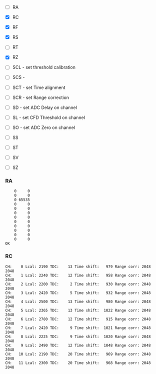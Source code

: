 - [ ] RA
- [x] RC
- [x] RF
- [x] RS
- [ ] RT
- [x] RZ
- [ ] SCL - set threshold calibration
- [ ] SCS -
- [ ] SCT - set Time alignment
- [ ] SCR - set Range correction
- [ ] SD  - set ADC Delay on channel
- [ ] SL  - set CFD Threshold on channel
- [ ] SO  - set ADC Zero on channel
- [ ] SS
- [ ] ST
- [ ] SV
- [ ] SZ


### RA
```
    0     0
    0     0
    0 65535
    0     0
    0     0
    0     0
    0     0
    0     0
    0     0
    0     0
    0     0
    0     0
OK
```


### RC
```
CH:    0 Lcal: 2190 TDC:    13 Time shift:   979 Range corr: 2048  2048
CH:    1 Lcal: 2240 TDC:    12 Time shift:   958 Range corr: 2048  2048
CH:    2 Lcal: 2200 TDC:     2 Time shift:   930 Range corr: 2048  2048
CH:    3 Lcal: 2420 TDC:     5 Time shift:   932 Range corr: 2048  2048
CH:    4 Lcal: 2500 TDC:    13 Time shift:   980 Range corr: 2048  2048
CH:    5 Lcal: 2365 TDC:    13 Time shift:  1022 Range corr: 2048  2048
CH:    6 Lcal: 2780 TDC:    12 Time shift:   915 Range corr: 2048  2048
CH:    7 Lcal: 2420 TDC:     9 Time shift:  1021 Range corr: 2048  2048
CH:    8 Lcal: 2225 TDC:     9 Time shift:  1020 Range corr: 2048  2048
CH:    9 Lcal: 2490 TDC:    12 Time shift:  1048 Range corr: 2048  2048
CH:   10 Lcal: 2190 TDC:    20 Time shift:   969 Range corr: 2048  2048
CH:   11 Lcal: 2300 TDC:    20 Time shift:   968 Range corr: 2048  2048
```